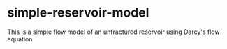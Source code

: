 # simple-reservoir-model
This is a simple flow model of an unfractured reservoir using Darcy's flow equation
